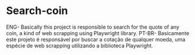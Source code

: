 # Search-coin
 ENG- Basically this project is responsible to search for the quote of any coin, a kind of web scrapping using Playwright library.
 PT-BR- Basicamente este projeto é responsável por buscar a cotação de qualquer moeda, uma espécie de web scrapping utilizando a biblioteca Playwright.
